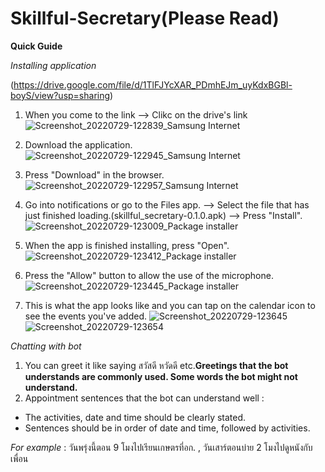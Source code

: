# Skillful-Secretary(Please Read)
**Quick Guide**

_Installing application_

(https://drive.google.com/file/d/1TlFJYcXAR_PDmhEJm_uyKdxBGBl-boyS/view?usp=sharing)

1. When you come to the link --> Clikc on the drive's link ![Screenshot_20220729-122839_Samsung Internet](https://user-images.githubusercontent.com/92591971/181697190-451d1589-d261-4eb1-9a61-87d372058e8f.jpg)
2. Download the application. ![Screenshot_20220729-122945_Samsung Internet](https://user-images.githubusercontent.com/92591971/181697780-b1b040ec-9ecb-40d8-824b-36fd6af1e54e.jpg)
3. Press "Download" in the browser.![Screenshot_20220729-122957_Samsung Internet](https://user-images.githubusercontent.com/92591971/181698517-a390f002-00a6-4ee4-a4b4-274f30c5b061.jpg)

4. Go into notifications or go to the Files app. --> Select the file that has just finished loading.(skillful_secretary-0.1.0.apk) --> Press "Install".![Screenshot_20220729-123009_Package installer](https://user-images.githubusercontent.com/92591971/181698543-0f8cd5d6-0fad-49e9-a27c-1e7393cf79f8.jpg)
5. When the app is finished installing, press "Open".![Screenshot_20220729-123412_Package installer](https://user-images.githubusercontent.com/92591971/181698704-ded5eb01-62ee-4843-be48-3537ea65e9c5.jpg)
6. Press the "Allow" button to allow the use of the microphone.![Screenshot_20220729-123445_Package installer](https://user-images.githubusercontent.com/92591971/181699344-230907f3-a9af-43de-88aa-6e7a00265725.jpg)
7. This is what the app looks like and you can tap on the calendar icon to see the events you've added. ![Screenshot_20220729-123645](https://user-images.githubusercontent.com/92591971/181699875-ef9e325a-320b-454b-9177-88e4c35abb4d.jpg)![Screenshot_20220729-123654](https://user-images.githubusercontent.com/92591971/181699918-e3394789-05e6-410e-9399-761e3dd191db.jpg)

_Chatting with bot_
1. You can greet it like saying สวัสดี หวัดดี etc.**Greetings that the bot understands are commonly used. Some words the bot might not understand.**
2. Appointment sentences that the bot can understand well :
- The activities, date and time should be clearly stated.
- Sentences should be in order of date and time, followed by activities.

_For example_ : วันพรุ่งนี้ตอน 9 โมงไปเรียนเกษตรที่อก. , วันเสาร์ตอนบ่าย 2 โมงไปดูหนังกับเพื่อน 
